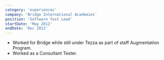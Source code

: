 ```yaml
---
category: 'experiences'
company: 'Bridge International Academies'
position: 'Software Test Lead'
startDate: 'May 2012'
endDate: 'Dec 2012'
---
```


- Worked for Bridge while still under Tezza as part of staff Augmentation Program.
- Worked as a Consultant Tester.
